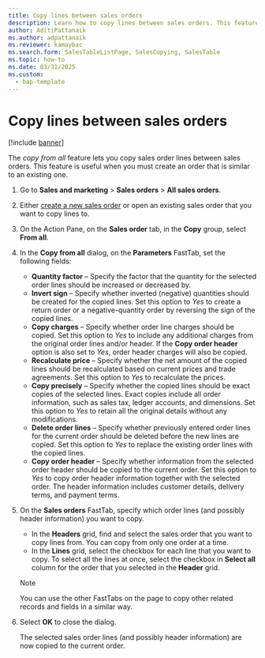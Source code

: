 ```yaml
---
title: Copy lines between sales orders
description: Learn how to copy lines between sales orders. This feature can help save time when you create new orders that are similar to existing orders.
author: AditiPattanaik
ms.author: adpattanaik
ms.reviewer: kamaybac
ms.search.form: SalesTableListPage, SalesCopying, SalesTable
ms.topic: how-to
ms.date: 03/31/2025
ms.custom: 
  - bap-template
---
```


# Copy lines between sales orders

[!include [banner](../../includes/banner.md)]

The *copy from all* feature lets you copy sales order lines between sales orders. This feature is useful when you must create an order that is similar to an existing one.

1. Go to **Sales and marketing** \> **Sales orders** \> **All sales orders**.
1. Either [create a new sales order](tasks/create-sales-orders.md) or open an existing sales order that you want to copy lines to.
1. On the Action Pane, on the **Sales order** tab, in the **Copy** group, select **From all**.
1. In the **Copy from all** dialog, on the **Parameters** FastTab, set the following fields:

    - **Quantity factor** – Specify the factor that the quantity for the selected order lines should be increased or decreased by.
    - **Invert sign** – Specify whether inverted (negative) quantities should be created for the copied lines. Set this option to *Yes* to create a return order or a negative-quantity order by reversing the sign of the copied lines.
    - **Copy charges** – Specify whether order line charges should be copied. Set this option to *Yes* to include any additional charges from the original order lines and/or header. If the **Copy order header** option is also set to *Yes*, order header charges will also be copied.
    - **Recalculate price** – Specify whether the net amount of the copied lines should be recalculated based on current prices and trade agreements. Set this option to *Yes* to recalculate the prices.
    - **Copy precisely** – Specify whether the copied lines should be exact copies of the selected lines. Exact copies include all order information, such as sales tax, ledger accounts, and dimensions. Set this option to *Yes* to retain all the original details without any modifications.
    - **Delete order lines** – Specify whether previously entered order lines for the current order should be deleted before the new lines are copied. Set this option to *Yes* to replace the existing order lines with the copied lines.
    - **Copy order header** – Specify whether information from the selected order header should be copied to the current order. Set this option to *Yes* to copy order header information together with the selected order. The header information includes customer details, delivery terms, and payment terms.

1. On the **Sales orders** FastTab, specify which order lines (and possibly header information) you want to copy.

    - In the **Headers** grid, find and select the sales order that you want to copy lines from. You can copy from only one order at a time.
    - In the **Lines** grid, select the checkbox for each line that you want to copy. To select all the lines at once, select the checkbox in **Select all** column for the order that you selected in the **Header** grid.

    > [!NOTE]
    > You can use the other FastTabs on the page to copy other related records and fields in a similar way.

1. Select **OK** to close the dialog.

    The selected sales order lines (and possibly header information) are now copied to the current order.
